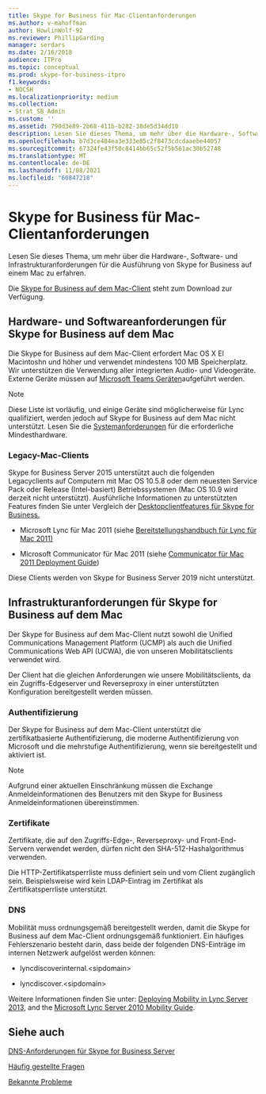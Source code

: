 ```yaml
---
title: Skype for Business für Mac-Clientanforderungen
ms.author: v-mahoffman
author: HowlinWolf-92
ms.reviewer: PhillipGarding
manager: serdars
ms.date: 2/16/2018
audience: ITPro
ms.topic: conceptual
ms.prod: skype-for-business-itpro
f1.keywords:
- NOCSH
ms.localizationpriority: medium
ms.collection:
- Strat_SB_Admin
ms.custom: ''
ms.assetid: 790d3e89-2b68-411b-b282-38de5d34dd10
description: Lesen Sie dieses Thema, um mehr über die Hardware-, Software- und Infrastrukturanforderungen für die Ausführung von Skype for Business auf einem Mac zu erfahren.
ms.openlocfilehash: b7d3ce484ea3e333e85c2f8473cdcdaaebe44057
ms.sourcegitcommit: 67324fe43f50c8414bb65c52f5b561ac30b52748
ms.translationtype: MT
ms.contentlocale: de-DE
ms.lasthandoff: 11/08/2021
ms.locfileid: "60847218"
---
```

# <a name="skype-for-business-on-mac-client-requirements"></a>Skype for Business für Mac-Clientanforderungen
 
Lesen Sie dieses Thema, um mehr über die Hardware-, Software- und Infrastrukturanforderungen für die Ausführung von Skype for Business auf einem Mac zu erfahren.
  
Die [Skype for Business auf dem Mac-Client](https://products.office.com/skype-for-business/download-app?tab=tabs-3#Mac) steht zum Download zur Verfügung.
  
## <a name="hardware-and-software-requirements-for-skype-for-business-on-mac"></a>Hardware- und Softwareanforderungen für Skype for Business auf dem Mac

Die Skype for Business auf dem Mac-Client erfordert Mac OS X El Macintoshn und höher und verwendet mindestens 100 MB Speicherplatz. Wir unterstützen die Verwendung aller integrierten Audio- und Videogeräte. Externe Geräte müssen auf [Microsoft Teams Geräten](https://www.microsoft.com/microsoft-teams/across-devices/devices)aufgeführt werden. 
  
> [!NOTE]
> Diese Liste ist vorläufig, und einige Geräte sind möglicherweise für Lync qualifiziert, werden jedoch auf Skype for Business auf dem Mac nicht unterstützt. Lesen Sie die [Systemanforderungen](https://products.office.com/office-system-requirements) für die erforderliche Mindesthardware.
  
### <a name="legacy-mac-clients"></a>Legacy-Mac-Clients

Skype for Business Server 2015 unterstützt auch die folgenden Legacyclients auf Computern mit Mac OS 10.5.8 oder dem neuesten Service Pack oder Release (Intel-basiert) Betriebssystemen (Mac OS 10.9 wird derzeit nicht unterstützt). Ausführliche Informationen zu unterstützten Features finden Sie unter Vergleich der [Desktopclientfeatures für Skype for Business.](desktop-feature-comparison.md)
  
- Microsoft Lync für Mac 2011 (siehe [Bereitstellungshandbuch für Lync für Mac 2011)](/previous-versions/office/office-for-mac-2011/jj984275(v=office.14))
    
- Microsoft Communicator für Mac 2011 (siehe [Communicator für Mac 2011 Deployment Guide](/previous-versions/office/office-for-mac-2011/jj984270(v=office.14)))
 
Diese Clients werden von Skype for Business Server 2019 nicht unterstützt.
   
## <a name="infrastructure-requirements-for-skype-for-business-on-mac"></a>Infrastrukturanforderungen für Skype for Business auf dem Mac
<a name="Infrastructure"> </a>

Der Skype for Business auf dem Mac-Client nutzt sowohl die Unified Communications Management Platform (UCMP) als auch die Unified Communications Web API (UCWA), die von unseren Mobilitätsclients verwendet wird.
  
Der Client hat die gleichen Anforderungen wie unsere Mobilitätsclients, da ein Zugriffs-Edgeserver und Reverseproxy in einer unterstützten Konfiguration bereitgestellt werden müssen. 
  
### <a name="authentication"></a>Authentifizierung

Der Skype for Business auf dem Mac-Client unterstützt die zertifikatbasierte Authentifizierung, die moderne Authentifizierung von Microsoft und die mehrstufige Authentifizierung, wenn sie bereitgestellt und aktiviert ist.
  
> [!NOTE]
> Aufgrund einer aktuellen Einschränkung müssen die Exchange Anmeldeinformationen des Benutzers mit den Skype for Business Anmeldeinformationen übereinstimmen. 
  
### <a name="certificates"></a>Zertifikate

Zertifikate, die auf den Zugriffs-Edge-, Reverseproxy- und Front-End-Servern verwendet werden, dürfen nicht den SHA-512-Hashalgorithmus verwenden.
  
Die HTTP-Zertifikatsperrliste muss definiert sein und vom Client zugänglich sein. Beispielsweise wird kein LDAP-Eintrag im Zertifikat als Zertifikatsperrliste unterstützt.
  
### <a name="dns"></a>DNS

Mobilität muss ordnungsgemäß bereitgestellt werden, damit die Skype for Business auf dem Mac-Client ordnungsgemäß funktioniert. Ein häufiges Fehlerszenario besteht darin, dass beide der folgenden DNS-Einträge im internen Netzwerk aufgelöst werden können:
  
- lyncdiscoverinternal.\<sipdomain\>
    
- lyncdiscover.\<sipdomain\>
    
Weitere Informationen finden Sie unter: [Deploying Mobility in Lync Server 2013](/previous-versions/office/lync-server-2013/lync-server-2013-deploying-mobility), and the [Microsoft Lync Server 2010 Mobility Guide](https://go.microsoft.com/fwlink//p/?LinkId=798226).
  
## <a name="see-also"></a>Siehe auch
<a name="Infrastructure"> </a>

[DNS-Anforderungen für Skype for Business Server](../../plan-your-deployment/network-requirements/dns.md)

[Häufig gestellte Fragen](https://go.microsoft.com/fwlink/p/?LinkId=798227)
  
[Bekannte Probleme](https://go.microsoft.com/fwlink/p/?LinkId=798228)